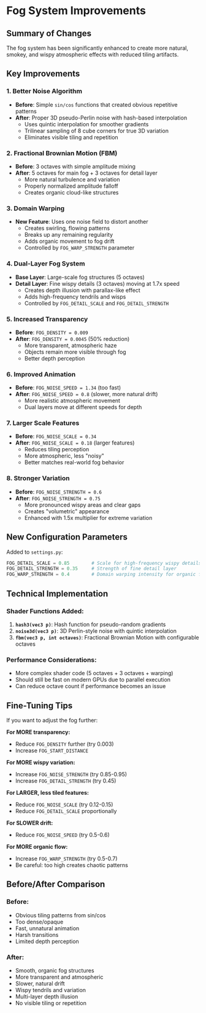 # Fog System Improvements

## Summary of Changes

The fog system has been significantly enhanced to create more natural, smokey, and wispy atmospheric effects with reduced tiling artifacts.

## Key Improvements

### 1. **Better Noise Algorithm**
- **Before**: Simple `sin/cos` functions that created obvious repetitive patterns
- **After**: Proper 3D pseudo-Perlin noise with hash-based interpolation
  - Uses quintic interpolation for smoother gradients
  - Trilinear sampling of 8 cube corners for true 3D variation
  - Eliminates visible tiling and repetition

### 2. **Fractional Brownian Motion (FBM)**
- **Before**: 3 octaves with simple amplitude mixing
- **After**: 5 octaves for main fog + 3 octaves for detail layer
  - More natural turbulence and variation
  - Properly normalized amplitude falloff
  - Creates organic cloud-like structures

### 3. **Domain Warping**
- **New Feature**: Uses one noise field to distort another
  - Creates swirling, flowing patterns
  - Breaks up any remaining regularity
  - Adds organic movement to fog drift
  - Controlled by `FOG_WARP_STRENGTH` parameter

### 4. **Dual-Layer Fog System**
- **Base Layer**: Large-scale fog structures (5 octaves)
- **Detail Layer**: Fine wispy details (3 octaves) moving at 1.7x speed
  - Creates depth illusion with parallax-like effect
  - Adds high-frequency tendrils and wisps
  - Controlled by `FOG_DETAIL_SCALE` and `FOG_DETAIL_STRENGTH`

### 5. **Increased Transparency**
- **Before**: `FOG_DENSITY = 0.009`
- **After**: `FOG_DENSITY = 0.0045` (50% reduction)
  - More transparent, atmospheric haze
  - Objects remain more visible through fog
  - Better depth perception

### 6. **Improved Animation**
- **Before**: `FOG_NOISE_SPEED = 1.34` (too fast)
- **After**: `FOG_NOISE_SPEED = 0.8` (slower, more natural drift)
  - More realistic atmospheric movement
  - Dual layers move at different speeds for depth

### 7. **Larger Scale Features**
- **Before**: `FOG_NOISE_SCALE = 0.34`
- **After**: `FOG_NOISE_SCALE = 0.18` (larger features)
  - Reduces tiling perception
  - More atmospheric, less "noisy"
  - Better matches real-world fog behavior

### 8. **Stronger Variation**
- **Before**: `FOG_NOISE_STRENGTH = 0.6`
- **After**: `FOG_NOISE_STRENGTH = 0.75`
  - More pronounced wispy areas and clear gaps
  - Creates "volumetric" appearance
  - Enhanced with 1.5x multiplier for extreme variation

## New Configuration Parameters

Added to `settings.py`:

```python
FOG_DETAIL_SCALE = 0.85        # Scale for high-frequency wispy details
FOG_DETAIL_STRENGTH = 0.35     # Strength of fine detail layer  
FOG_WARP_STRENGTH = 0.4        # Domain warping intensity for organic flow
```

## Technical Implementation

### Shader Functions Added:
1. **`hash3(vec3 p)`**: Hash function for pseudo-random gradients
2. **`noise3d(vec3 p)`**: 3D Perlin-style noise with quintic interpolation
3. **`fbm(vec3 p, int octaves)`**: Fractional Brownian Motion with configurable octaves

### Performance Considerations:
- More complex shader code (5 octaves + 3 octaves + warping)
- Should still be fast on modern GPUs due to parallel execution
- Can reduce octave count if performance becomes an issue

## Fine-Tuning Tips

If you want to adjust the fog further:

**For MORE transparency:**
- Reduce `FOG_DENSITY` further (try 0.003)
- Increase `FOG_START_DISTANCE`

**For MORE wispy variation:**
- Increase `FOG_NOISE_STRENGTH` (try 0.85-0.95)
- Increase `FOG_DETAIL_STRENGTH` (try 0.45)

**For LARGER, less tiled features:**
- Reduce `FOG_NOISE_SCALE` (try 0.12-0.15)
- Reduce `FOG_DETAIL_SCALE` proportionally

**For SLOWER drift:**
- Reduce `FOG_NOISE_SPEED` (try 0.5-0.6)

**For MORE organic flow:**
- Increase `FOG_WARP_STRENGTH` (try 0.5-0.7)
- Be careful: too high creates chaotic patterns

## Before/After Comparison

### Before:
- Obvious tiling patterns from sin/cos
- Too dense/opaque
- Fast, unnatural animation
- Harsh transitions
- Limited depth perception

### After:
- Smooth, organic fog structures
- More transparent and atmospheric
- Slower, natural drift
- Wispy tendrils and variation
- Multi-layer depth illusion
- No visible tiling or repetition
